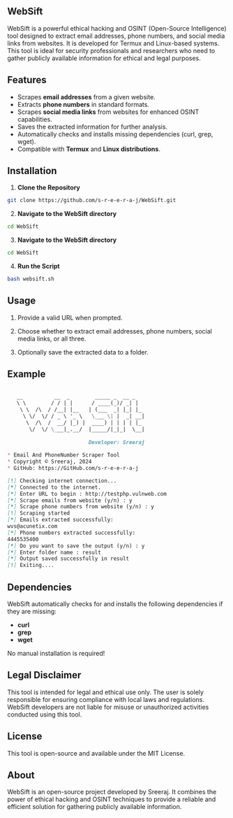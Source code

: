 ## WebSift
WebSift is a powerful ethical hacking and OSINT (Open-Source Intelligence) tool designed to extract email addresses, phone numbers, and social media links from websites. It is developed for Termux and Linux-based systems. This tool is ideal for security professionals and researchers who need to gather publicly available information for ethical and legal purposes.

## Features
- Scrapes **email addresses** from a given website.
- Extracts **phone numbers** in standard formats.
- Scrapes **social media links** from websites for enhanced OSINT capabilities.
- Saves the extracted information for further analysis.
- Automatically checks and installs missing dependencies (curl, grep, wget).
- Compatible with **Termux** and **Linux distributions**.
## Installation
1. **Clone the Repository**
```bash
git clone https://github.com/s-r-e-e-r-a-j/WebSift.git
```
2. **Navigate to the WebSift directory**
```bash     
cd WebSift
```
3. **Navigate to the WebSift directory**
```bash
cd WebSift
```  
4. **Run the Script**
``` bash
bash websift.sh
```  
## Usage
1. Provide a valid URL when prompted.
   
2. Choose whether to extract email addresses, phone numbers, social media links, or all three.
   
3. Optionally save the extracted data to a folder.
## Example
```markdown
                                                                                                                                                             
   __          __  _        _____ _  __ _                                                                                                                    
   \ \        / / | |      / ____(_)/ _| |                                                                                                                   
    \ \  /\  / /__| |__   | (___  _| |_| |_                                                                                                                  
     \ \/  \/ / _ \ '_ \   \___ \| |  _| __|                                                                                                                 
      \  /\  /  __/ |_) |  ____) | | | | |_                                                                                                                  
       \/  \/ \___|_.__/  |_____/|_|_|  \__|                                                                                                                 
                                                                                                                                                             
                          Developer: Sreeraj                                                                                                                  
                                                                                                                                                             
* Email And PhoneNumber Scraper Tool
* Copyright © Sreeraj, 2024                                                                       
* GitHub: https://GitHub.com/s-r-e-e-r-a-j

[!] Checking internet connection...                                                                                                                          
[*] Connected to the internet.                                                                                                                               
[*] Enter URL to begin : http://testphp.vulnweb.com                                                                                                          
[*] Scrape emails from website (y/n) : y                                                                                                                     
[*] Scrape phone numbers from website (y/n) : y                                                                                                              
[!] Scraping started                                                                                                                                         
[*] Emails extracted successfully:                                                                                                                           
wvs@acunetix.com                                                                                                                                             
[*] Phone numbers extracted successfully:                                                                                                                    
4445535400                                                                                                                                                   
[*] Do you want to save the output (y/n) : y                                                                                                                 
[*] Enter folder name : result                                                                                                                               
[*] Output saved successfully in result                                                                                                                      
[!] Exiting....                                                                                                                                              
```                   


## Dependencies
WebSift automatically checks for and installs the following dependencies if they are missing:

- **curl**
- **grep**
- **wget**
  
No manual installation is required!

## Legal Disclaimer
This tool is intended for legal and ethical use only. The user is solely responsible for ensuring compliance with local laws and regulations. WebSift developers are not liable for misuse or unauthorized activities conducted using this tool.
## License
This tool is open-source and available under the MIT License.
## About
WebSift is an open-source project developed by Sreeraj. It combines the power of ethical hacking and OSINT techniques to provide a reliable and efficient solution for gathering publicly available information.
